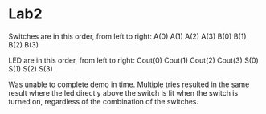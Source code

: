Lab2
====

Switches are in this order, from left to right:
A(0)
A(1)
A(2)
A(3)
B(0)
B(1)
B(2)
B(3)

LED are in this order, from left to right:
Cout(0)
Cout(1)
Cout(2)
Cout(3)
S(0)
S(1)
S(2)
S(3)


Was unable to complete demo in time. Multiple tries resulted in the same result where the led directly
  above the switch is lit when the switch is turned on, regardless of the combination of the switches.
  
